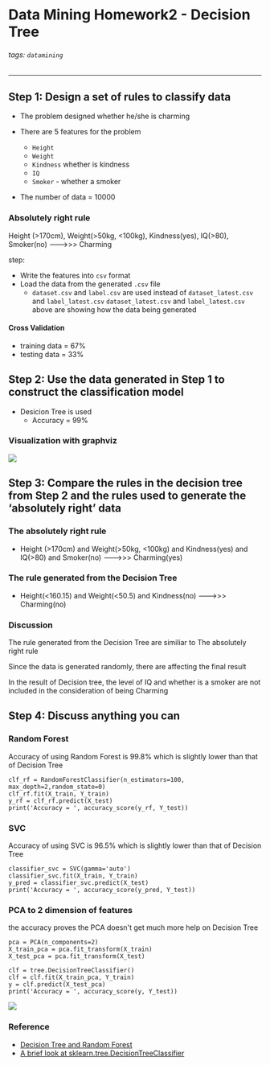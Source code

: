 # Data Mining Homework2 - Decision Tree
###### tags: `datamining`
---

## Step 1: Design a set of rules to classify data
* The problem designed whether he/she is charming

* There are 5 features for the problem
    * `Height`
    * `Weight`
    * `Kindness` whether is kindness
    * `IQ`
    * `Smoker` - whether a smoker

* The number of data = 10000

### Absolutely right rule
Height (>170cm), Weight(>50kg, <100kg), Kindness(yes), IQ(>80), Smoker(no) --->>> Charming

step:
* Write the features into `csv` format
* Load the data from the generated `.csv` file 
    *    `dataset.csv` and `label.csv` are used instead of `dataset_latest.csv` and `label_latest.csv`
`dataset_latest.csv` and `label_latest.csv` above are showing how the data being generated 

#### Cross Validation
* training data = 67% 
* testing data = 33%

## Step 2: Use the data generated in Step 1 to construct the classification model 
* Desicion Tree is used
    * Accuracy = 99% 

### Visualization with graphviz

![](https://i.imgur.com/PxPXkfd.png)

## Step 3: Compare the rules in the decision tree from Step 2 and the rules used to generate the  ‘absolutely right’ data 

### The absolutely right rule
* Height (>170cm) and Weight(>50kg, <100kg) and Kindness(yes) and IQ(>80) and Smoker(no) --->>> Charming(yes)

### The rule generated from the Decision Tree
* Height(<160.15) and Weight(<50.5) and Kindness(no) --->>> Charming(no)

### Discussion
The rule generated from the Decision Tree are similiar to The absolutely right rule

Since the data is generated randomly, there are affecting the final result 

In the result of Decision tree, the level of IQ and whether is a smoker are not included in the consideration of being Charming

## Step 4: Discuss anything you can 

### Random Forest
Accuracy of using Random Forest is 99.8% which is slightly lower than that of Decision Tree
```python=
clf_rf = RandomForestClassifier(n_estimators=100, max_depth=2,random_state=0)
clf_rf.fit(X_train, Y_train)
y_rf = clf_rf.predict(X_test)
print('Accuracy = ', accuracy_score(y_rf, Y_test))
```

### SVC
Accuracy of using  SVC is 96.5% which is slightly lower than that of Decision Tree
```python=
classifier_svc = SVC(gamma='auto')
classifier_svc.fit(X_train, Y_train)
y_pred = classifier_svc.predict(X_test)
print('Accuracy = ', accuracy_score(y_pred, Y_test))
```

### PCA to 2 dimension of features
the accuracy proves the PCA doesn't get much more help on Decision Tree
```python=
pca = PCA(n_components=2)
X_train_pca = pca.fit_transform(X_train)
X_test_pca = pca.fit_transform(X_test)

clf = tree.DecisionTreeClassifier()
clf = clf.fit(X_train_pca, Y_train)
y = clf.predict(X_test_pca)
print('Accuracy = ', accuracy_score(y, Y_test))
```

![](https://i.imgur.com/iEfI2Ec.png)

### Reference
* [Decision Tree and Random Forest](https://medium.com/@yehjames/%E8%B3%87%E6%96%99%E5%88%86%E6%9E%90-%E6%A9%9F%E5%99%A8%E5%AD%B8%E7%BF%92-%E7%AC%AC3-5%E8%AC%9B-%E6%B1%BA%E7%AD%96%E6%A8%B9-decision-tree-%E4%BB%A5%E5%8F%8A%E9%9A%A8%E6%A9%9F%E6%A3%AE%E6%9E%97-random-forest-%E4%BB%8B%E7%B4%B9-7079b0ddfbda)
* [A brief look at sklearn.tree.DecisionTreeClassifier](https://hackernoon.com/a-brief-look-at-sklearn-tree-decisiontreeclassifier-c2ee262eab9a)



